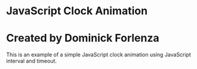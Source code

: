 # JavaScript Clock Animation
# Created by Dominick Forlenza

This is an example of a simple JavaScript clock animation using JavaScript interval and timeout.
